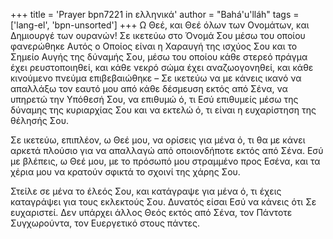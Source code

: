 +++
title = 'Prayer bpn7221 in ελληνικά'
author = "Bahá'u'lláh"
tags = ['lang-el', 'bpn-unsorted']
+++
Ω Θεέ, και Θεέ όλων των Ονοµάτων, και ∆ηµιουργέ των ουρανών! Σε ικετεύω στο Όνοµά Σου µέσω του οποίου φανερώθηκε Αυτός ο Οποίος είναι η Χαραυγή της ισχύος Σου και το Σηµείο Αυγής της δύναµής Σου, µέσω του οποίου κάθε στερεό πράγµα έχει ρευστοποιηθεί, και κάθε νεκρό σώµα έχει αναζωογονηθεί, και κάθε κινούµενο πνεύµα επιβεβαιώθηκε – Σε ικετεύω να µε κάνεις ικανό να απαλλάξω τον εαυτό µου από κάθε δέσµευση εκτός από Σένα, να υπηρετώ την Υπόθεσή Σου, να επιθυµώ ό, τι Εσύ επιθυµείς µέσω της δύναµης της κυριαρχίας Σου και να εκτελώ ό, τι είναι η ευχαρίστηση της θέλησής Σου.

Σε ικετεύω, επιπλέον, ω Θεέ µου, να ορίσεις για µένα ό, τι θα µε κάνει αρκετά πλούσιο για να απαλλαγώ από οποιονδήποτε εκτός από Σένα. Εσύ µε βλέπεις, ω Θεέ µου, µε το πρόσωπό µου στραµµένο προς Εσένα, και τα χέρια µου να κρατούν σφικτά το σχοινί της χάρης Σου.

Στείλε σε µένα το έλεός Σου, και κατάγραψε για µένα ό, τι έχεις καταγράψει για τους εκλεκτούς Σου. ∆υνατός είσαι Εσύ να κάνεις ότι Σε ευχαριστεί. ∆εν υπάρχει άλλος Θεός εκτός από Σένα, τον Πάντοτε Συγχωρούντα, τον Ευεργετικό στους πάντες.
